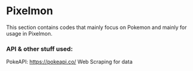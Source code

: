 # Pixelmon
This section contains codes that mainly focus on Pokemon and mainly for usage in Pixelmon.

### API & other stuff used:
PokeAPI: https://pokeapi.co/
Web Scraping for data
